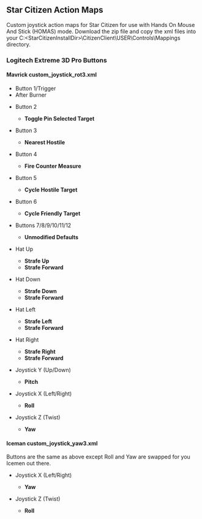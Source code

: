 ## Star Citizen Action Maps
Custom joystick action maps for Star Citizen for use with Hands On Mouse And Stick (HOMAS) mode.
Download the zip file and copy the xml files into your C:\<StarCitizenInstallDir>\CitizenClient\USER\Controls\Mappings directory.

### Logitech Extreme 3D Pro Buttons

#### Mavrick custom_joystick_rot3.xml 
* Button 1/Trigger
*   After Burner

+ Button 2
  + __Toggle Pin Selected Target__

+ Button 3
  + __Nearest Hostile__

+ Button 4
  + __Fire Counter Measure__

+ Button 5
  + __Cycle Hostile Target__

+ Button 6
  + __Cycle Friendly Target__

+ Buttons 7/8/9/10/11/12
  + __Unmodified Defaults__

+ Hat Up
  + __Strafe Up__
  + __Strafe Forward__

+ Hat Down
  + __Strafe Down__
  + __Strafe Forward__
 
+ Hat Left
  + __Strafe Left__
  + __Strafe Forward__
 
+ Hat Right
  + __Strafe Right__
  + __Strafe Forward__
 
+ Joystick Y (Up/Down)
  + __Pitch__

+ Joystick X (Left/Right)
  + __Roll__

+ Joystick Z (Twist)
  + __Yaw__
 
#### Iceman custom_joystick_yaw3.xml 
Buttons are the same as above except Roll and Yaw are swapped for you Icemen out there.

+ Joystick X (Left/Right)
  + __Yaw__

+ Joystick Z (Twist)
  + __Roll__

